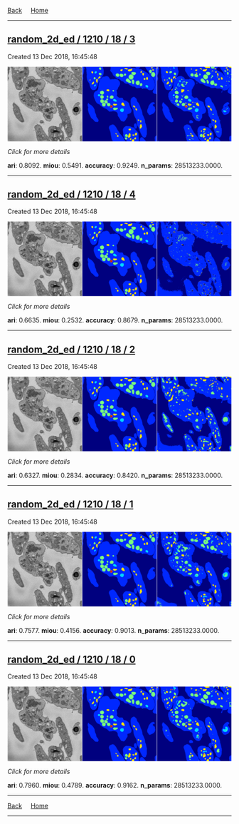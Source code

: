
[Back](..)&nbsp;&nbsp;&nbsp;&nbsp;&nbsp;[Home](https://leapmanlab.github.io/snapshots)

---

<div class="summary"><a href="3"><h2>random_2d_ed / 1210 / 18 / 3</h2></a><p>Created 13 Dec 2018, 16:45:48
</p><a href="3"><img src="3/media/summary.png" align="center"></a><p>
<i>Click for more details</i>
</p></div>

**ari**: 0.8092. **miou**: 0.5491. **accuracy**: 0.9249. **n_params**: 28513233.0000. 

---

<div class="summary"><a href="4"><h2>random_2d_ed / 1210 / 18 / 4</h2></a><p>Created 13 Dec 2018, 16:45:48
</p><a href="4"><img src="4/media/summary.png" align="center"></a><p>
<i>Click for more details</i>
</p></div>

**ari**: 0.6635. **miou**: 0.2532. **accuracy**: 0.8679. **n_params**: 28513233.0000. 

---

<div class="summary"><a href="2"><h2>random_2d_ed / 1210 / 18 / 2</h2></a><p>Created 13 Dec 2018, 16:45:48
</p><a href="2"><img src="2/media/summary.png" align="center"></a><p>
<i>Click for more details</i>
</p></div>

**ari**: 0.6327. **miou**: 0.2834. **accuracy**: 0.8420. **n_params**: 28513233.0000. 

---

<div class="summary"><a href="1"><h2>random_2d_ed / 1210 / 18 / 1</h2></a><p>Created 13 Dec 2018, 16:45:48
</p><a href="1"><img src="1/media/summary.png" align="center"></a><p>
<i>Click for more details</i>
</p></div>

**ari**: 0.7577. **miou**: 0.4156. **accuracy**: 0.9013. **n_params**: 28513233.0000. 

---

<div class="summary"><a href="0"><h2>random_2d_ed / 1210 / 18 / 0</h2></a><p>Created 13 Dec 2018, 16:45:48
</p><a href="0"><img src="0/media/summary.png" align="center"></a><p>
<i>Click for more details</i>
</p></div>

**ari**: 0.7960. **miou**: 0.4789. **accuracy**: 0.9162. **n_params**: 28513233.0000. 

---

[Back](..)&nbsp;&nbsp;&nbsp;&nbsp;&nbsp;[Home](https://leapmanlab.github.io/snapshots)

---